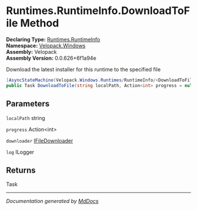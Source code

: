 ﻿<!--  
  <auto-generated>   
    The contents of this file were generated by a tool.  
    Changes to this file may be list if the file is regenerated  
  </auto-generated>   
-->

# Runtimes.RuntimeInfo.DownloadToFile Method

**Declaring Type:** [Runtimes.RuntimeInfo](../index.md)  
**Namespace:** [Velopack.Windows](../../../index.md)  
**Assembly:** Velopack  
**Assembly Version:** 0.0.626+6f1a94e

 Download the latest installer for this runtime to the specified file 

```csharp
[AsyncStateMachine(Velopack.Windows.Runtimes/RuntimeInfo/<DownloadToFile>d__11)]
public Task DownloadToFile(string localPath, Action<int> progress = null, IFileDownloader downloader = null, ILogger log = null);
```

## Parameters

`localPath`  string

`progress`  Action\<int\>

`downloader`  [IFileDownloader](../../../../Sources/IFileDownloader/index.md)

`log`  ILogger

## Returns

Task

___

*Documentation generated by [MdDocs](https://github.com/ap0llo/mddocs)*
